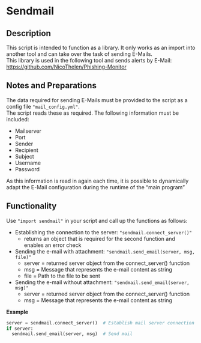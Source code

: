 # Sendmail

## Description
This script is intended to function as a library. It only works as an import into another tool and can take over the task of sending E-Mails. \
This library is used in the following tool and sends alerts by E-Mail: https://github.com/NicoThelen/Phishing-Monitor

## Notes and Preparations
The data required for sending E-Mails must be provided to the script as a config file `"mail_config.yml"`. \
The script reads these as required. The following information must be included:
* Mailserver
* Port
* Sender
* Recipient
* Subject 
* Username
* Password

As this information is read in again each time, it is possible to dynamically adapt the E-Mail configuration during the runtime of the “main program”

## Functionality
Use `"import sendmail"` in your script and call up the functions as follows: 

* Establishing the connection to the server: `"sendmail.connect_server()"`
  * returns an object that is required for the second function and enables an error check
* Sending the e-mail with attachment: `"sendmail.send_email(server, msg, file)"` 
  * server = returned server object from the connect_server() function
  * msg = Message that represents the e-mail content as string
  * file = Path to the file to be sent
* Sending the e-mail without attachment: `"sendmail.send_email(server, msg)"` 
  * server = returned server object from the connect_server() function
  * msg = Message that represents the e-mail content as string

**Example**
```python
server = sendmail.connect_server()  # Establish mail server connection
if server:
  sendmail.send_email(server, msg)  # Send mail
```
